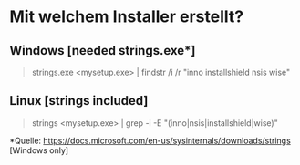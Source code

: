 # Mit welchem Installer erstellt?

## Windows [needed strings.exe*]
> strings.exe <mysetup.exe> | findstr /i /r "inno installshield nsis wise"


## Linux [strings included]
> strings <mysetup.exe> | grep -i -E "(inno|nsis|installshield|wise)"

*Quelle: https://docs.microsoft.com/en-us/sysinternals/downloads/strings [Windows only]
